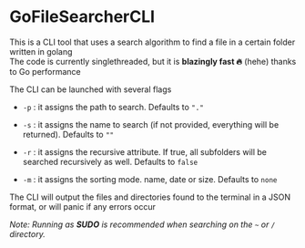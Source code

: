 # GoFileSearcherCLI

This is a CLI tool that uses a search algorithm to find a file in a certain folder written in golang  
The code is currently singlethreaded, but it is **blazingly fast 🔥** (hehe) thanks to Go performance

The CLI can be launched with several flags

+ `-p` : it assigns the path to search. Defaults to `"."`

+ `-s` : it assigns the name to search (if not provided, everything will be returned). Defaults to `""`

+ `-r` : it assigns the recursive attribute. If true, all subfolders will be searched recursively as well. Defaults to `false`

+ `-m` : it assigns the sorting mode. name, date or size. Defaults to `none`

The CLI will output the files and directories found to the terminal in a JSON format, or will panic if any errors occur

*Note: Running as **SUDO** is recommended when searching on the `~` or `/` directory.*
